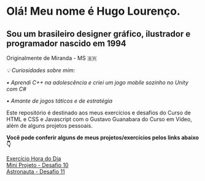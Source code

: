 # Olá! Meu nome é Hugo Lourenço.
 ##  Sou um brasileiro designer gráfico, ilustrador e programador nascido em 1994
 
 Originalmente de Miranda - MS 🇧🇷

*💡 Curiosidades sobre mim:*
 
*• Aprendi C++ na adolescência e criei um jogo mobile sozinho no Unity com C#*

*• Amante de jogos táticos e de estratégia*


 Este repositório é destinado aos meus exercícios e desafios do Curso de HTML e CSS e Javascript com o Gustavo Guanabara do Curso em Vídeo, além de alguns projetos pessoais.

**Você pode conferir alguns de meus projetos/exercícios pelos links abaixo 👇**

<a target="_blank" href="https://hugofsl.github.io/html-css/javascript/ex001/index.html"> Exercício Hora do Dia</a>
<br>
<a target="_blank" href="https://hugofsl.github.io/html-css/desafios/d10/index.html"> Mini Projeto - Desafio 10</a>
<br>
<a target="_blank" href="https://hugofsl.github.io/html-css/desafios/d11/index.html"> Astronauta - Desafio 11</a>

 
 
